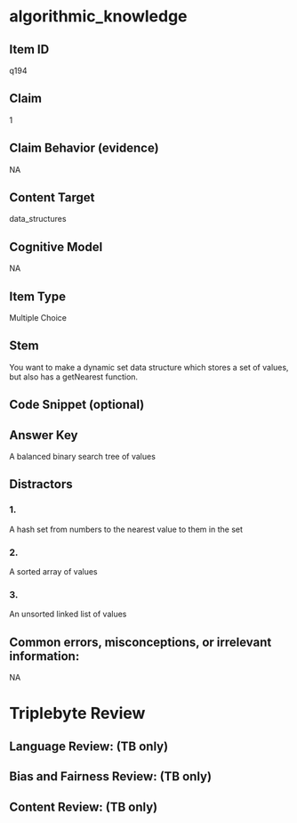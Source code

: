 # algorithmic_knowledge

## Item ID
q194

## Claim
1

## Claim Behavior (evidence)
NA

## Content Target
data_structures

## Cognitive Model
NA

## Item Type
Multiple Choice

## Stem
You want to make a dynamic set data structure which stores a set of values, but also has a getNearest function.

## Code Snippet (optional)


## Answer Key
A balanced binary search tree of values

## Distractors

### 1.
A hash set from numbers to the nearest value to them in the set

### 2.
A sorted array of values

### 3.
An unsorted linked list of values

## Common errors, misconceptions, or irrelevant information:
NA

# Triplebyte Review


## Language Review: (TB only)


## Bias and Fairness Review: (TB only)


## Content Review: (TB only)

